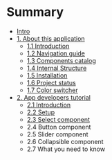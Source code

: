 # Summary

* [Intro](README.md)
* [1. About this application](about_this_application.md)
   * [1.1 Introduction](about_this_application/introduction.md)
   * [1.2 Navigation guide](about_this_application/navigation_guide.md)
   * [1.3 Components catalog](about_this_application/components_catalog.md)
   * [1.4 Internal Structure](about_this_application/internal_structure.md)
   * [1.5 Installation](about_this_application/installation.md)
   * [1.6 Project status](about_this_application/project_status.md)
   * [1.7 Color switcher](about_this_application/color_switcher.md)
* [2. App developers tutorial](app_developers_tutorial.md)
   * [2.1 Introduction](app_developers_tutorial/introduction.md)
   * [2.2 Setup](app_developers_tutorial/setup.md)
   * [2.3 Select component](app_developers_tutorial/select_component.md)
   * 2.4 Button component
   * 2.5 Slider component
   * 2.6 Collapsible component
   * 2.7 What you need to know

